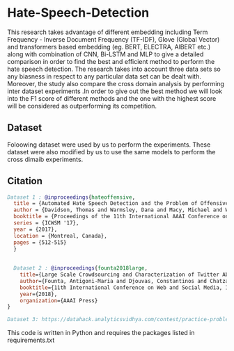 # Hate-Speech-Detection

This research takes advantage of different embedding including Term Frequency - Inverse Document Frequency (TF-IDF), Glove (Global Vector) and transformers based embedding (eg. BERT, ELECTRA, AlBERT etc.) along with combination of CNN, Bi-LSTM and MLP to give a detailed comparison in order to find the best and efficient method to perform the hate speech detection. The research takes into account three data sets so any biasness in respect to any particular data set can be dealt with. Moreover, the study also compare the cross domain analysis by performing inter dataset experiments .In order to give out the best method we will look into the F1 score of different methods and the one with the highest score will be considered as outperforming its competition.

## Dataset

Foloowing dataset were used by us to perform the experiments. These dataset were also modified by us to use the same models to perform the cross dimaib experiments.

## Citation
```bibtex
Dataset 1 : @inproceedings{hateoffensive,
  title = {Automated Hate Speech Detection and the Problem of Offensive Language},
  author = {Davidson, Thomas and Warmsley, Dana and Macy, Michael and Weber, Ingmar}, 
  booktitle = {Proceedings of the 11th International AAAI Conference on Web and Social Media},
  series = {ICWSM '17},
  year = {2017},
  location = {Montreal, Canada},
  pages = {512-515}
  }
  
  
  Dataset 2 : @inproceedings{founta2018large,
    title={Large Scale Crowdsourcing and Characterization of Twitter Abusive Behavior},
    author={Founta, Antigoni-Maria and Djouvas, Constantinos and Chatzakou, Despoina and Leontiadis, Ilias and Blackburn, Jeremy and Stringhini, Gianluca and Vakali, Athena and Sirivianos, Michael and Kourtellis, Nicolas},
    booktitle={11th International Conference on Web and Social Media, ICWSM 2018},
    year={2018},
    organization={AAAI Press}
}

Dataset 3: https://datahack.analyticsvidhya.com/contest/practice-problem-twitter-sentiment-analysis/

```
This code is written in Python and requires the packages listed in requirements.txt
